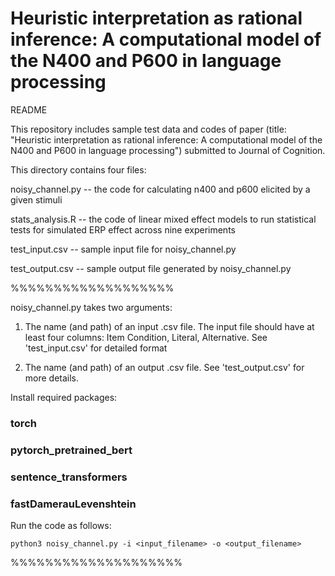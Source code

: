 # Heuristic interpretation as rational inference: A computational model of the N400 and P600 in language processing

README

This repository includes sample test data and codes of paper (title: "Heuristic interpretation as rational inference: A computational model of the N400 and P600 in language processing") submitted to Journal of Cognition.

This directory contains four files:

  noisy_channel.py -- the code for calculating n400 and p600 elicited by a given stimuli
  
  stats_analysis.R -- the code of linear mixed effect models to run statistical tests for simulated ERP effect across nine experiments
  
  test_input.csv -- sample input file for noisy_channel.py
  
  test_output.csv -- sample output file generated by noisy_channel.py

%%%%%%%%%%%%%%%%%%%

noisy_channel.py takes two arguments:

1) The name (and path) of an input .csv file. The input file should have at least four columns: Item Condition, Literal, Alternative. See 'test_input.csv' for detailed format

2) The name (and path) of an output .csv file. See 'test_output.csv' for more details.

Install required packages:
  ### torch
  ### pytorch_pretrained_bert
  ### sentence_transformers
  ### fastDamerauLevenshtein
  
Run the code as follows:
    
    python3 noisy_channel.py -i <input_filename> -o <output_filename>

%%%%%%%%%%%%%%%%%%%%

